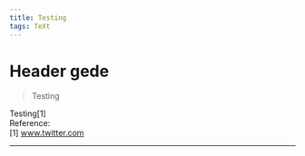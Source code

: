 ```yaml
---
title: Testing
tags: TeXt
---
```

# Header gede #
> Testing

Testing[1]
<br/>
Reference:<br/>
[1] www.twitter.com

---

